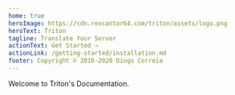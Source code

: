 ```yaml
---
home: true
heroImage: https://cdn.rexcantor64.com/triton/assets/logo.png
heroText: Triton
tagline: Translate Your Server
actionText: Get Started →
actionLink: /getting-started/installation.md
footer: Copyright © 2016-2020 Diogo Correia
---
```


Welcome to Triton's Documentation.

